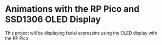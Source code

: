 # Animations with the RP Pico and SSD1306 OLED Display
This project will be displaying facial expressins using the OLED display with the RP Pico
